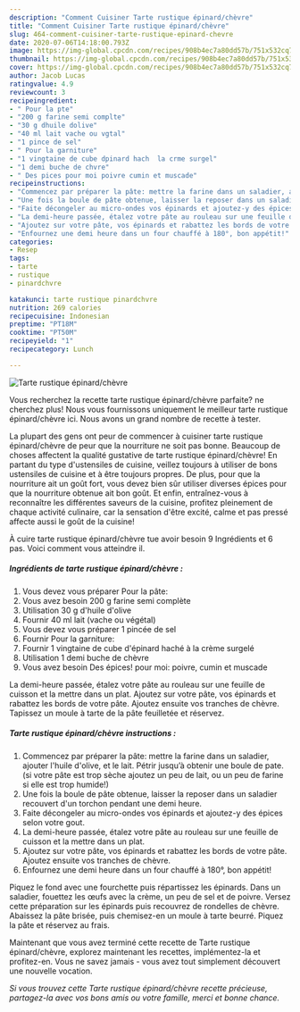 ```yaml
---
description: "Comment Cuisiner Tarte rustique épinard/chèvre"
title: "Comment Cuisiner Tarte rustique épinard/chèvre"
slug: 464-comment-cuisiner-tarte-rustique-epinard-chevre
date: 2020-07-06T14:18:00.793Z
image: https://img-global.cpcdn.com/recipes/908b4ec7a80dd57b/751x532cq70/tarte-rustique-epinardchevre-photo-principale-de-la-recette.jpg
thumbnail: https://img-global.cpcdn.com/recipes/908b4ec7a80dd57b/751x532cq70/tarte-rustique-epinardchevre-photo-principale-de-la-recette.jpg
cover: https://img-global.cpcdn.com/recipes/908b4ec7a80dd57b/751x532cq70/tarte-rustique-epinardchevre-photo-principale-de-la-recette.jpg
author: Jacob Lucas
ratingvalue: 4.9
reviewcount: 3
recipeingredient:
- " Pour la pte"
- "200 g farine semi complte"
- "30 g dhuile dolive"
- "40 ml lait vache ou vgtal"
- "1 pince de sel"
- " Pour la garniture"
- "1 vingtaine de cube dpinard hach  la crme surgel"
- "1 demi buche de chvre"
- " Des pices pour moi poivre cumin et muscade"
recipeinstructions:
- "Commencez par préparer la pâte: mettre la farine dans un saladier, ajouter l&#39;huile d&#39;olive, et le lait. Pétrir jusqu’à obtenir une boule de pate. (si votre pâte est trop sèche ajoutez un peu de lait, ou un peu de farine si elle est trop humide!)"
- "Une fois la boule de pâte obtenue, laisser la reposer dans un saladier recouvert d&#39;un torchon pendant une demi heure."
- "Faite décongeler au micro-ondes vos épinards et ajoutez-y des épices selon votre gout."
- "La demi-heure passée, étalez votre pâte au rouleau sur une feuille de cuisson et la mettre dans un plat."
- "Ajoutez sur votre pâte, vos épinards et rabattez les bords de votre pâte. Ajoutez ensuite vos tranches de chèvre."
- "Enfournez une demi heure dans un four chauffé à 180°, bon appétit!"
categories:
- Resep
tags:
- tarte
- rustique
- pinardchvre

katakunci: tarte rustique pinardchvre 
nutrition: 269 calories
recipecuisine: Indonesian
preptime: "PT18M"
cooktime: "PT50M"
recipeyield: "1"
recipecategory: Lunch

---
```



![Tarte rustique épinard/chèvre](https://img-global.cpcdn.com/recipes/908b4ec7a80dd57b/751x532cq70/tarte-rustique-epinardchevre-photo-principale-de-la-recette.jpg)

Vous recherchez la recette tarte rustique épinard/chèvre parfaite? ne cherchez plus! Nous vous fournissons uniquement le meilleur tarte rustique épinard/chèvre ici. Nous avons un grand nombre de recette à tester.

La plupart des gens ont peur de commencer à cuisiner tarte rustique épinard/chèvre de peur que la nourriture ne soit pas bonne. Beaucoup de choses affectent la qualité gustative de tarte rustique épinard/chèvre! En partant du type d'ustensiles de cuisine, veillez toujours à utiliser de bons ustensiles de cuisine et à être toujours propres. De plus, pour que la nourriture ait un goût fort, vous devez bien sûr utiliser diverses épices pour que la nourriture obtenue ait bon goût. Et enfin, entraînez-vous à reconnaître les différentes saveurs de la cuisine, profitez pleinement de chaque activité culinaire, car la sensation d'être excité, calme et pas pressé affecte aussi le goût de la cuisine!

<!--inarticleads1-->

À cuire tarte rustique épinard/chèvre tue avoir besoin 9 Ingrédients et 6 pas. Voici comment vous atteindre il.

##### Ingrédients de tarte rustique épinard/chèvre :

1. Vous devez vous préparer  Pour la pâte:
1. Vous avez besoin 200 g farine semi complète
1. Utilisation 30 g d&#39;huile d&#39;olive
1. Fournir 40 ml lait (vache ou végétal)
1. Vous devez vous préparer 1 pincée de sel
1. Fournir  Pour la garniture:
1. Fournir 1 vingtaine de cube d&#39;épinard haché à la crème surgelé
1. Utilisation 1 demi buche de chèvre
1. Vous avez besoin  Des épices! pour moi: poivre, cumin et muscade


La demi-heure passée, étalez votre pâte au rouleau sur une feuille de cuisson et la mettre dans un plat. Ajoutez sur votre pâte, vos épinards et rabattez les bords de votre pâte. Ajoutez ensuite vos tranches de chèvre. Tapissez un moule à tarte de la pâte feuilletée et réservez. 

<!--inarticleads2-->

##### Tarte rustique épinard/chèvre instructions :

1. Commencez par préparer la pâte: mettre la farine dans un saladier, ajouter l&#39;huile d&#39;olive, et le lait. Pétrir jusqu’à obtenir une boule de pate. (si votre pâte est trop sèche ajoutez un peu de lait, ou un peu de farine si elle est trop humide!)
1. Une fois la boule de pâte obtenue, laisser la reposer dans un saladier recouvert d&#39;un torchon pendant une demi heure.
1. Faite décongeler au micro-ondes vos épinards et ajoutez-y des épices selon votre gout.
1. La demi-heure passée, étalez votre pâte au rouleau sur une feuille de cuisson et la mettre dans un plat.
1. Ajoutez sur votre pâte, vos épinards et rabattez les bords de votre pâte. Ajoutez ensuite vos tranches de chèvre.
1. Enfournez une demi heure dans un four chauffé à 180°, bon appétit!


Piquez le fond avec une fourchette puis répartissez les épinards. Dans un saladier, fouettez les œufs avec la crème, un peu de sel et de poivre. Versez cette préparation sur les épinards puis recouvrez de rondelles de chèvre. Abaissez la pâte brisée, puis chemisez-en un moule à tarte beurré. Piquez la pâte et réservez au frais. 

<!--inarticleads1-->

<p>
Maintenant que vous avez terminé cette recette de Tarte rustique épinard/chèvre, explorez maintenant les recettes, implémentez-la et profitez-en. Vous ne savez jamais - vous avez tout simplement découvert une nouvelle vocation.
</p>

<p>
<i>Si vous trouvez cette Tarte rustique épinard/chèvre recette précieuse, partagez-la avec vos bons amis ou votre famille, merci et bonne chance.</i>
</p>
